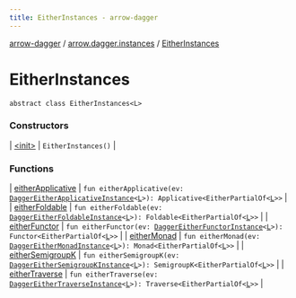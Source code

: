 ```yaml
---
title: EitherInstances - arrow-dagger
---
```


[arrow-dagger](../../index.html) / [arrow.dagger.instances](../index.html) / [EitherInstances](./index.html)

# EitherInstances

`abstract class EitherInstances<L>`

### Constructors

| [&lt;init&gt;](-init-.html) | `EitherInstances()` |

### Functions

| [eitherApplicative](either-applicative.html) | `fun eitherApplicative(ev: `[`DaggerEitherApplicativeInstance`](../-dagger-either-applicative-instance/index.html)`<`[`L`](index.html#L)`>): Applicative<EitherPartialOf<`[`L`](index.html#L)`>>` |
| [eitherFoldable](either-foldable.html) | `fun eitherFoldable(ev: `[`DaggerEitherFoldableInstance`](../-dagger-either-foldable-instance/index.html)`<`[`L`](index.html#L)`>): Foldable<EitherPartialOf<`[`L`](index.html#L)`>>` |
| [eitherFunctor](either-functor.html) | `fun eitherFunctor(ev: `[`DaggerEitherFunctorInstance`](../-dagger-either-functor-instance/index.html)`<`[`L`](index.html#L)`>): Functor<EitherPartialOf<`[`L`](index.html#L)`>>` |
| [eitherMonad](either-monad.html) | `fun eitherMonad(ev: `[`DaggerEitherMonadInstance`](../-dagger-either-monad-instance/index.html)`<`[`L`](index.html#L)`>): Monad<EitherPartialOf<`[`L`](index.html#L)`>>` |
| [eitherSemigroupK](either-semigroup-k.html) | `fun eitherSemigroupK(ev: `[`DaggerEitherSemigroupKInstance`](../-dagger-either-semigroup-k-instance/index.html)`<`[`L`](index.html#L)`>): SemigroupK<EitherPartialOf<`[`L`](index.html#L)`>>` |
| [eitherTraverse](either-traverse.html) | `fun eitherTraverse(ev: `[`DaggerEitherTraverseInstance`](../-dagger-either-traverse-instance/index.html)`<`[`L`](index.html#L)`>): Traverse<EitherPartialOf<`[`L`](index.html#L)`>>` |

